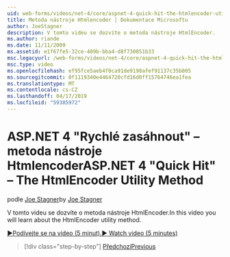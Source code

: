 ```yaml
---
uid: web-forms/videos/net-4/core/aspnet-4-quick-hit-the-htmlencoder-utility-method
title: Metoda nástroje Htmlencoder | Dokumentace Microsoftu
author: JoeStagner
description: V tomto videu se dozvíte o metoda nástroje HtmlEncoder.
ms.author: riande
ms.date: 11/11/2009
ms.assetid: e1f67fe5-32ce-409b-bba4-d8f730851b33
msc.legacyurl: /web-forms/videos/net-4/core/aspnet-4-quick-hit-the-htmlencoder-utility-method
msc.type: video
ms.openlocfilehash: ef95fce5aeb4f0ca91de9198afef91137c35b005
ms.sourcegitcommit: 0f1119340e4464720cfd16d0ff15764746ea1fea
ms.translationtype: MT
ms.contentlocale: cs-CZ
ms.lasthandoff: 04/17/2019
ms.locfileid: "59385972"
---
```

# <a name="aspnet-4-quick-hit--the-htmlencoder-utility-method"></a><span data-ttu-id="8b8cd-103">ASP.NET 4 "Rychlé zasáhnout" – metoda nástroje Htmlencoder</span><span class="sxs-lookup"><span data-stu-id="8b8cd-103">ASP.NET 4 "Quick Hit" – The HtmlEncoder Utility Method</span></span>

<span data-ttu-id="8b8cd-104">podle [Joe Stagner](https://github.com/JoeStagner)</span><span class="sxs-lookup"><span data-stu-id="8b8cd-104">by [Joe Stagner](https://github.com/JoeStagner)</span></span>

<span data-ttu-id="8b8cd-105">V tomto videu se dozvíte o metoda nástroje HtmlEncoder.</span><span class="sxs-lookup"><span data-stu-id="8b8cd-105">In this video you will learn about the HtmlEncoder utility method.</span></span>

[<span data-ttu-id="8b8cd-106">&#9654;Podívejte se na video (5 minut).</span><span class="sxs-lookup"><span data-stu-id="8b8cd-106">&#9654; Watch video (5 minutes)</span></span>](https://channel9.msdn.com/Blogs/ASP-NET-Site-Videos/aspnet-4-quick-hit-the-htmlencoder-utility-method)

> [!div class="step-by-step"]
> [<span data-ttu-id="8b8cd-107">Předchozí</span><span class="sxs-lookup"><span data-stu-id="8b8cd-107">Previous</span></span>](aspnet-4-quick-hit-predictable-client-ids.md)

